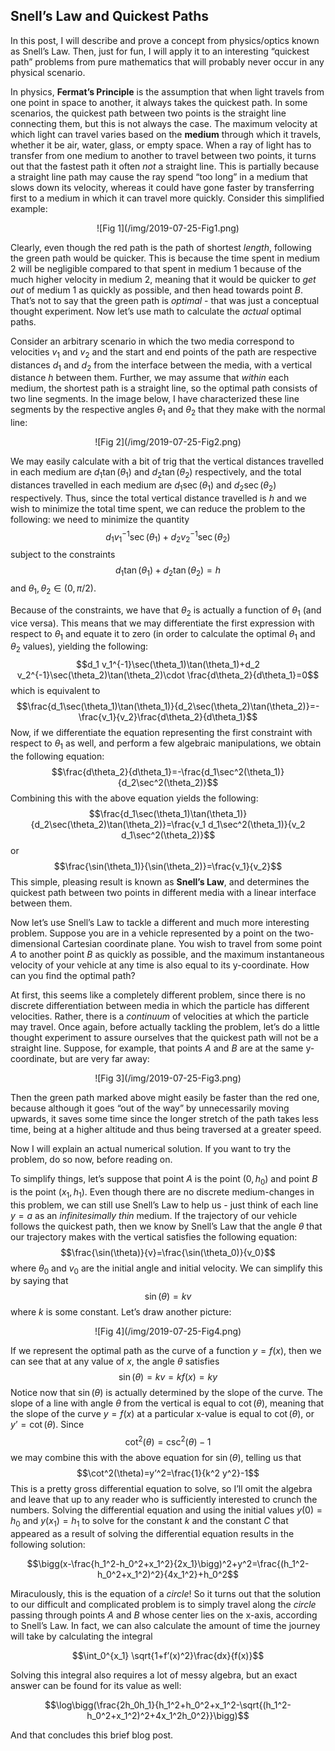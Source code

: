 ## Snell’s Law and Quickest Paths

In this post, I will describe and prove a concept from physics/optics known as Snell’s Law. Then, just for fun, I will apply it to an interesting “quickest path” problems from pure mathematics that will probably never occur in any physical scenario.

In physics, **Fermat’s Principle** is the assumption that when light travels from one point in space to another, it always takes the quickest path. In some scenarios, the quickest path between two points is the straight line connecting them, but this is not always the case. The maximum velocity at which light can travel varies based on the **medium** through which it travels, whether it be air, water, glass, or empty space. When a ray of light has to transfer from one medium to another to travel between two points, it turns out that the fastest path it often *not* a straight line. This is partially because a straight line path may cause the ray spend “too long” in a medium that slows down its velocity, whereas it could have gone faster by transferring first to a medium in which it can travel more quickly. Consider this simplified example:

<center>![Fig 1](/img/2019-07-25-Fig1.png)</center> 

Clearly, even though the red path is the path of shortest *length*, following the green path would be quicker. This is because the time spent in medium $2$ will be negligible compared to that spent in medium $1$ because of the much higher velocity in medium $2$, meaning that it would be quicker to *get out* of medium $1$ as quickly as possible, and then head towards point $B$. That’s not to say that the green path is *optimal* - that was just a conceptual thought experiment. Now let’s use math to calculate the *actual* optimal paths.

Consider an arbitrary scenario in which the two media correspond to velocities $v_1$ and $v_2$ and the start and end points of the path are respective distances $d_1$ and $d_2$ from the interface between the media, with a vertical distance $h$ between them. Further, we may assume that *within* each medium, the shortest path is a straight line, so the optimal path consists of two line segments. In the image below, I have characterized these line segments by the respective angles $\theta_1$ and $\theta_2$ that they make with the normal line:

<center>![Fig 2](/img/2019-07-25-Fig2.png)</center> 

We may easily calculate with a bit of trig that the vertical distances travelled in each medium are $d_1 \tan(\theta_1)$ and $d_2\tan(\theta_2)$ respectively, and the total distances travelled in each medium are $d_1\sec(\theta_1)$ and $d_2\sec(\theta_2)$ respectively. Thus, since the total vertical distance travelled is $h$ and we wish to minimize the total time spent, we can reduce the problem to the following: we need to minimize the quantity
$$d_1 v_1^{-1}\sec(\theta_1)+d_2 v_2^{-1}\sec(\theta_2)$$
subject to the constraints
$$d_1\tan(\theta_1)+d_2\tan(\theta_2)=h$$
and $\theta_1,\theta_2\in (0,\pi/2)$.

Because of the constraints, we have that $\theta_2$ is actually a function of $\theta_1$ (and vice versa). This means that we may differentiate the first expression with respect to $\theta_1$ and equate it to zero (in order to calculate the optimal $\theta_1$ and $\theta_2$ values), yielding the following:
$$d_1 v_1^{-1}\sec(\theta_1)\tan(\theta_1)+d_2 v_2^{-1}\sec(\theta_2)\tan(\theta_2)\cdot \frac{d\theta_2}{d\theta_1}=0$$
which is equivalent to
$$\frac{d_1\sec(\theta_1)\tan(\theta_1)}{d_2\sec(\theta_2)\tan(\theta_2)}=-\frac{v_1}{v_2}\frac{d\theta_2}{d\theta_1}$$
Now, if we differentiate the equation representing the first constraint with respect to $\theta_1$ as well, and perform a few algebraic manipulations, we obtain the following equation:
$$\frac{d\theta_2}{d\theta_1}=-\frac{d_1\sec^2(\theta_1)}{d_2\sec^2(\theta_2)}$$
Combining this with the above equation yields the following:
$$\frac{d_1\sec(\theta_1)\tan(\theta_1)}{d_2\sec(\theta_2)\tan(\theta_2)}=\frac{v_1 d_1\sec^2(\theta_1)}{v_2 d_1\sec^2(\theta_2)}$$
or
$$\frac{\sin(\theta_1)}{\sin(\theta_2)}=\frac{v_1}{v_2}$$
This simple, pleasing result is known as **Snell’s Law**, and determines the quickest path between two points in different media with a linear interface between them.

Now let’s use Snell’s Law to tackle a different and much more interesting problem. Suppose you are in a vehicle represented by a point on the two-dimensional Cartesian coordinate plane. You wish to travel from some point $A$ to another point $B$ as quickly as possible, and the maximum instantaneous velocity of your vehicle at any time is also equal to its y-coordinate. How can you find the optimal path?

At first, this seems like a completely different problem, since there is no discrete differentiation between media in which the particle has different velocities. Rather, there is a *continuum* of velocities at which the particle may travel. Once again, before actually tackling the problem, let’s do a little thought experiment to assure ourselves that the quickest path will not be a straight line. Suppose, for example, that points $A$ and $B$ are at the same y-coordinate, but are very far away:

<center>![Fig 3](/img/2019-07-25-Fig3.png)</center> 

Then the green path marked above might easily be faster than the red one, because although it goes “out of the way” by unnecessarily moving upwards, it saves some time since the longer stretch of the path takes less time, being at a higher altitude and thus being traversed at a greater speed.

Now I will explain an actual numerical solution. If you want to try the problem, do so now, before reading on.

To simplify things, let’s suppose that point $A$ is the point $(0, h_0)$ and point $B$ is the point $(x_1,h_1)$. Even though there are no discrete medium-changes in this problem, we can still use Snell’s Law to help us - just think of each line $y=a$ as an *infinitesimally thin* medium. If the trajectory of our vehicle follows the quickest path, then we know by Snell’s Law that the angle $\theta$ that our trajectory makes with the vertical satisfies the following equation:
$$\frac{\sin(\theta)}{v}=\frac{\sin(\theta_0)}{v_0}$$
where $\theta_0$ and $v_0$ are the initial angle and initial velocity. We can simplify this by saying that
$$\sin(\theta)=kv$$
where $k$ is some constant. Let’s draw another picture:

<center>![Fig 4](/img/2019-07-25-Fig4.png)</center> 

If we represent the optimal path as the curve of a function $y=f(x)$, then we can see that at any value of $x$, the angle $\theta$ satisfies
$$\sin(\theta)=kv=kf(x)=ky$$
Notice now that $\sin(\theta)$ is actually determined by the slope of the curve. The slope of a line with angle $\theta$ from the vertical is equal to $\cot(\theta)$, meaning that the slope of the curve $y=f(x)$ at a particular x-value is equal to $\cot(\theta)$, or $y’=\cot(\theta)$. Since 
$$\cot^2(\theta)=\csc^2(\theta)-1$$
we may combine this with the above equation for $\sin(\theta)$, telling us that
$$\cot^2(\theta)=y’^2=\frac{1}{k^2 y^2}-1$$
This is a pretty gross differential equation to solve, so I’ll omit the algebra and leave that up to any reader who is sufficiently interested to crunch the numbers. Solving the differential equation and using the initial values $y(0)=h_0$ and $y(x_1)=h_1$ to solve for the constant $k$ and the constant $C$ that appeared as a result of solving the differential equation results in the following solution:

$$\bigg(x-\frac{h_1^2-h_0^2+x_1^2}{2x_1}\bigg)^2+y^2=\frac{(h_1^2-h_0^2+x_1^2)^2}{4x_1^2}+h_0^2$$

Miraculously, this is the equation of a *circle*! So it turns out that the solution to our difficult and complicated problem is to simply travel along the *circle* passing through points $A$ and $B$ whose center lies on the x-axis, according to Snell’s Law. In fact, we can also calculate the amount of time the journey will take by calculating the integral

$$\int_0^{x_1} \sqrt{1+f’(x)^2}\frac{dx}{f(x)}$$

Solving this integral also requires a lot of messy algebra, but an exact answer can be found for its value as well:

$$\log\bigg(\frac{2h_0h_1}{h_1^2+h_0^2+x_1^2-\sqrt{(h_1^2-h_0^2+x_1^2)^2+4x_1^2h_0^2}}\bigg)$$

And that concludes this brief blog post.
